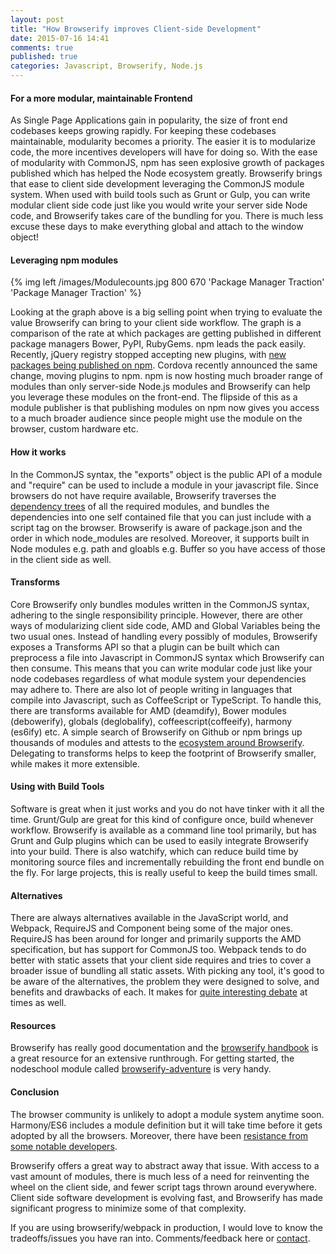 ```yaml
---
layout: post
title: "How Browserify improves Client-side Development"
date: 2015-07-16 14:41
comments: true
published: true
categories: Javascript, Browserify, Node.js
---
```


#### For a more modular, maintainable Frontend

As Single Page Applications gain in popularity, the size of front end codebases keeps growing rapidly. For keeping these codebases maintainable, modularity becomes a priority. The easier it is to modularize code, the more incentives developers will have for doing so. With the ease of modularity with CommonJS, npm has seen explosive growth of packages published which has helped the Node ecosystem greatly. Browserify brings that ease to client side development leveraging the CommonJS module system. When used with build tools such as Grunt or Gulp, you can write modular client side code just like you would write your server side Node code, and Browserify takes care of the bundling for you. There is much less excuse these days to make everything global and attach to the window object!

#### Leveraging npm modules

{% img left /images/Modulecounts.jpg 800 670 'Package Manager Traction' 'Package Manager Traction' %}

Looking at the graph above is a big selling point when trying to evaluate the value Browserify can bring to your client side workflow. The graph is a comparison of the rate at which packages are getting published in different package managers Bower, PyPI, RubyGems. npm leads the pack easily. Recently, jQuery registry stopped accepting new plugins, with [new packages being published on npm](http://blog.npmjs.org/post/111475741445/publishing-your-jquery-plugin-to-npm-the-quick). Cordova recently announced the same change, moving plugins to npm. npm is now hosting much broader range of modules than only server-side Node.js modules and Browserify can help you leverage these modules on the front-end. The flipside of this as a module publisher is that publishing modules on npm now gives you access to a much broader audience since people might use the module on the browser, custom hardware etc.

#### How it works

In the CommonJS syntax, the "exports" object is the public API of a module and "require" can be used to include a module in your javascript file. Since browsers do not have require available, Browserify traverses the [dependency trees](https://github.com/substack/browserify-handbook#how-browserify-works) of all the required modules, and bundles the dependencies into one self contained file that you can just include with a script tag on the browser. Browserify is aware of package.json and the order in which node_modules are resolved. Moreover, it supports built in Node modules e.g. path and gloabls e.g. Buffer so you have access of those in the client side as well. 

#### Transforms

Core Browserify only bundles modules written in the CommonJS syntax, adhering to the single responsibility principle. However, there are other ways of modularizing client side code, AMD and Global Variables being the two usual ones. Instead of handling every possibly of modules, Browserify exposes a Transforms API so that a plugin can be built which can preprocess a file into Javascript in CommonJS syntax which Browserify can then consume. This means that you can write modular code just like your node codebases regardless of what module system your dependencies may adhere to. There are also lot of people writing in languages that compile into Javascript, such as CoffeeScript or TypeScript. To handle this, there are transforms available for AMD (deamdify), Bower modules (debowerify), globals (deglobalify), coffeescript(coffeeify), harmony (es6ify) etc. A simple search of Browserify on Github or npm brings up thousands of modules and attests to the [ecosystem around Browserify](https://github.com/substack/node-browserify/wiki/list-of-transforms). Delegating to transforms helps to keep the footprint of Browserify smaller, while makes it more extensible.

<!-- more -->

#### Using with Build Tools

Software is great when it just works and you do not have tinker with it all the time. Grunt/Gulp are great for this kind of configure once, build whenever workflow. Browserify is available as a command line tool primarily, but has Grunt and Gulp plugins which can be used to easily integrate Browserify into your build. There is also watchify, which can reduce build time by monitoring source files and incrementally rebuilding the front end bundle on the fly. For large projects, this is really useful to keep the build times small.

#### Alternatives

There are always alternatives available in the JavaScript world, and Webpack, RequireJS and Component being some of the major ones. RequireJS has been around for longer and primarily supports the AMD specification, but has support for CommonJS too. Webpack tends to do better with static assets that your client side requires and tries to cover a broader issue of bundling all static assets. With picking any tool, it's good to be aware of the alternatives, the problem they were designed to solve, and benefits and drawbacks of each. It makes for [quite interesting debate](https://gist.github.com/substack/68f8d502be42d5cd4942) at times as well.

#### Resources

Browserify has really good documentation and the [browserify handbook](https://github.com/substack/browserify-handbook) is a great resource for an extensive runthrough. For getting started, the nodeschool module called [browserify-adventure](https://github.com/substack/browserify-adventure) is very handy.

#### Conclusion

The browser community is unlikely to adopt a module system anytime soon. Harmony/ES6 includes a module definition but it will take time before it gets adopted by all the browsers. Moreover, there have been [resistance from some notable developers](https://esdiscuss.org/topic/es6-modules-sorry).

Browserify offers a great way to abstract away that issue. With access to a vast amount of modules, there is much less of a need for reinventing the wheel on the client side, and fewer script tags thrown around everywhere. Client side software development is evolving fast, and Browserify has made significant progress to minimize some of that complexity.

If you are using browserify/webpack in production, I would love to know the tradeoffs/issues you have ran into. Comments/feedback here or [contact](mailto:avi@aviadas.com).

